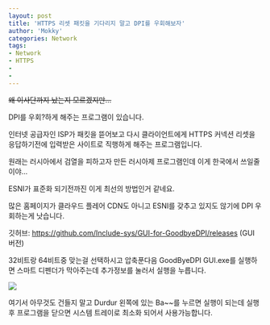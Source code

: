 ```yaml
---
layout: post
title: 'HTTPS 리셋 패킷을 기다리지 말고 DPI를 우회해보자'
author: 'Mokky'
categories: Network
tags:
- Network
- HTTPS
-
-
---
```



<script> location.href='https://cafe.naver.com/develoid/850642' ; </script>

<strike>왜 이사단까지 났는지 모르겠지만...</strike><p><strike></strike></p>
<p>DPI를 우회?하게 해주는 프로그램이 있습니다.</p>
<p>인터넷 공급자인 ISP가 패킷을 뜯어보고 다시 클라이언트에게 HTTPS 커넥션 리셋을 응답하기전에 입력받은 사이트로 직행하게 해주는 프로그램입니다.</p>
<p>원래는 러시아에서 검열을 피하고자 만든 러시아제 프로그램인데 이게 한국에서 쓰일줄이야...</p>
<p>ESNI가 표준화 되기전까진 이게 최선의 방법인거 같네요.</p>
<p>많은 홈페이지가 클라우드 플레어 CDN도 아니고 ESNI를 갖추고 있지도 않기에 DPI 우회하는게 낫습니다.</p>
<p>깃허브:&nbsp;<a href="https://github.com/Include-sys/GUI-for-GoodbyeDPI/releases">https://github.com/Include-sys/GUI-for-GoodbyeDPI/releases</a> (GUI 버전)</p>
<p>32비트랑 64비트중 맞는걸 선택하시고 압축푼다음&nbsp;GoodByeDPI GUI.exe를 실행하면 스마트 디펜더가 막아주는데 추가정보를 눌러서 실행을 누릅니다.</p>
<p><img src="https://cafeptthumb-phinf.pstatic.net/MjAxOTAyMTJfMjE0/MDAxNTQ5OTU3MzMxNTcw.OqT1Jsr5TuwCM8QDMJUQBnq7K_3GTxECZ8scFgdQChAg.4xdwTRbgZ4_WKo1z5hIPAdOCZmakukutXA-dmku51qUg.JPEG.yms2772/%7BA8FC0B23-A9B7-45EF-9719-13DC23417463%7D.png.jpg?type=w740"></p>
<p>여기서 아무것도 건들지 말고 Durdur 왼쪽에 있는 Ba~~를 누르면 실행이 되는데 실행 후 프로그램을 닫으면 시스템 트레이로 최소화 되어서 사용가능합니다.</p>

